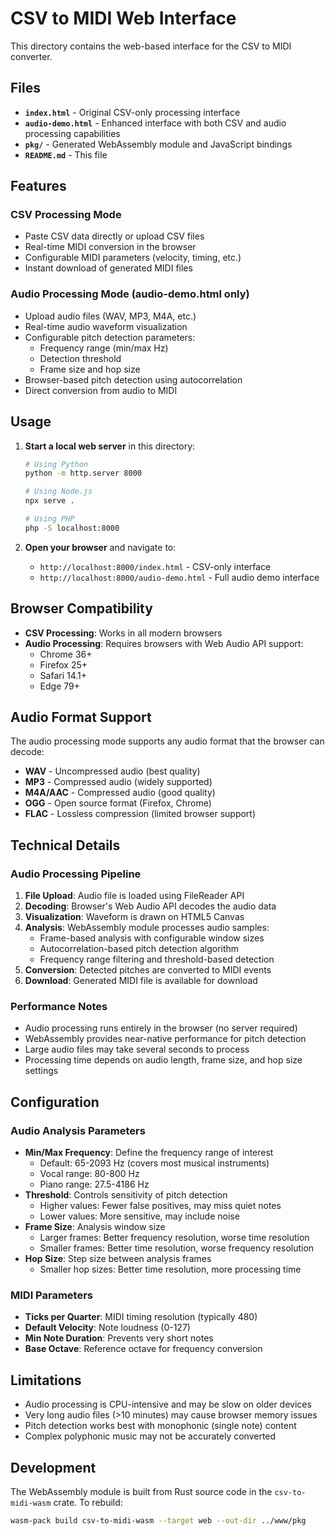 # CSV to MIDI Web Interface

This directory contains the web-based interface for the CSV to MIDI converter.

## Files

- **`index.html`** - Original CSV-only processing interface
- **`audio-demo.html`** - Enhanced interface with both CSV and audio processing capabilities
- **`pkg/`** - Generated WebAssembly module and JavaScript bindings
- **`README.md`** - This file

## Features

### CSV Processing Mode
- Paste CSV data directly or upload CSV files
- Real-time MIDI conversion in the browser
- Configurable MIDI parameters (velocity, timing, etc.)
- Instant download of generated MIDI files

### Audio Processing Mode (audio-demo.html only)
- Upload audio files (WAV, MP3, M4A, etc.)
- Real-time audio waveform visualization
- Configurable pitch detection parameters:
  - Frequency range (min/max Hz)
  - Detection threshold
  - Frame size and hop size
- Browser-based pitch detection using autocorrelation
- Direct conversion from audio to MIDI

## Usage

1. **Start a local web server** in this directory:
   ```bash
   # Using Python
   python -m http.server 8000
   
   # Using Node.js
   npx serve .
   
   # Using PHP
   php -S localhost:8000
   ```

2. **Open your browser** and navigate to:
   - `http://localhost:8000/index.html` - CSV-only interface
   - `http://localhost:8000/audio-demo.html` - Full audio demo interface

## Browser Compatibility

- **CSV Processing**: Works in all modern browsers
- **Audio Processing**: Requires browsers with Web Audio API support:
  - Chrome 36+
  - Firefox 25+
  - Safari 14.1+
  - Edge 79+

## Audio Format Support

The audio processing mode supports any audio format that the browser can decode:
- **WAV** - Uncompressed audio (best quality)
- **MP3** - Compressed audio (widely supported)
- **M4A/AAC** - Compressed audio (good quality)
- **OGG** - Open source format (Firefox, Chrome)
- **FLAC** - Lossless compression (limited browser support)

## Technical Details

### Audio Processing Pipeline
1. **File Upload**: Audio file is loaded using FileReader API
2. **Decoding**: Browser's Web Audio API decodes the audio data
3. **Visualization**: Waveform is drawn on HTML5 Canvas
4. **Analysis**: WebAssembly module processes audio samples:
   - Frame-based analysis with configurable window sizes
   - Autocorrelation-based pitch detection algorithm
   - Frequency range filtering and threshold-based detection
5. **Conversion**: Detected pitches are converted to MIDI events
6. **Download**: Generated MIDI file is available for download

### Performance Notes
- Audio processing runs entirely in the browser (no server required)
- WebAssembly provides near-native performance for pitch detection
- Large audio files may take several seconds to process
- Processing time depends on audio length, frame size, and hop size settings

## Configuration

### Audio Analysis Parameters
- **Min/Max Frequency**: Define the frequency range of interest
  - Default: 65-2093 Hz (covers most musical instruments)
  - Vocal range: 80-800 Hz
  - Piano range: 27.5-4186 Hz
- **Threshold**: Controls sensitivity of pitch detection
  - Higher values: Fewer false positives, may miss quiet notes
  - Lower values: More sensitive, may include noise
- **Frame Size**: Analysis window size
  - Larger frames: Better frequency resolution, worse time resolution
  - Smaller frames: Better time resolution, worse frequency resolution
- **Hop Size**: Step size between analysis frames
  - Smaller hop sizes: Better time resolution, more processing time

### MIDI Parameters
- **Ticks per Quarter**: MIDI timing resolution (typically 480)
- **Default Velocity**: Note loudness (0-127)
- **Min Note Duration**: Prevents very short notes
- **Base Octave**: Reference octave for frequency conversion

## Limitations

- Audio processing is CPU-intensive and may be slow on older devices
- Very long audio files (>10 minutes) may cause browser memory issues
- Pitch detection works best with monophonic (single note) content
- Complex polyphonic music may not be accurately converted

## Development

The WebAssembly module is built from Rust source code in the `csv-to-midi-wasm` crate. To rebuild:

```bash
wasm-pack build csv-to-midi-wasm --target web --out-dir ../www/pkg
```
